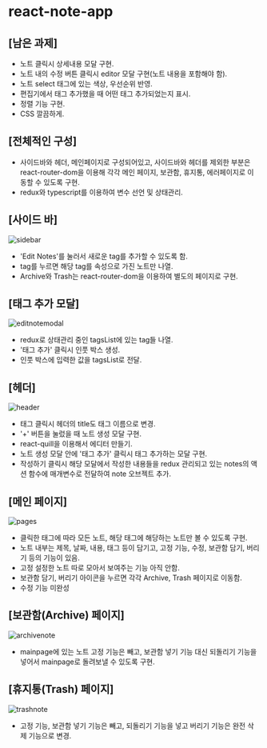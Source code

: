 # react-note-app

## [남은 과제]
- 노트 클릭시 상세내용 모달 구현.
- 노트 내의 수정 버튼 클릭시 editor 모달 구현(노트 내용을 포함해야 함).
- 노트 select 태그에 있는 색상, 우선순위 반영.
- 편집기에서 태그 추가했을 때 어떤 태그 추가되었는지 표시.
- 정렬 기능 구현.
- CSS 깔끔하게.

## [전체적인 구성]
- 사이드바와 헤더, 메인페이지로 구성되어있고, 사이드바와 헤더를 제외한 부분은 react-router-dom을 이용해 각각 메인 페이지, 보관함, 휴지통, 에러페이지로 이동할 수 있도록 구현.
- redux와 typescript를 이용하여 변수 선언 및 상태관리.

## [사이드 바]
![sidebar](https://github.com/Jiiker/react-note-app/assets/100774811/45845d08-f6de-42ed-a2d7-f5203e16abe7)
- 'Edit Notes'를 눌러서 새로운 tag를 추가할 수 있도록 함.
- tag를 누르면 해당 tag를 속성으로 가진 노트만 나열.
- Archive와 Trash는 react-router-dom을 이용하여 별도의 페이지로 구현.

## [태그 추가 모달]
![editnotemodal](https://github.com/Jiiker/react-note-app/assets/100774811/1e76f358-40a6-47af-adf5-ec17e2606ba4)
- redux로 상태관리 중인 tagsList에 있는 tag들 나열.
- '태그 추가' 클릭시 인풋 박스 생성.
- 인풋 박스에 입력한 값을 tagsList로 전달.

## [헤더]
![header](https://github.com/Jiiker/react-note-app/assets/100774811/8d2129e2-3fc3-402c-99da-b78a5ede3c2d)
- 태그 클릭시 헤더의 title도 태그 이름으로 변경.
- '+' 버튼을 눌렀을 때 노트 생성 모달 구현.
- react-quill을 이용해서 에디터 만들기.
- 노트 생성 모달 안에 '태그 추가' 클릭시 태그 추가하는 모달 구현.
- 작성하기 클릭시 해당 모달에서 작성한 내용들을 redux 관리되고 있는 notes의 액션 함수에 매개변수로 전달하여 note 오브젝트 추가.

## [메인 페이지]
![pages](https://github.com/Jiiker/react-note-app/assets/100774811/49993b13-a2ed-4b54-9fb1-33820174bddd)
- 클릭한 태그에 따라 모든 노트, 해당 태그에 해당하는 노트만 볼 수 있도록 구현.
- 노트 내부는 제목, 날짜, 내용, 태그 등이 담기고, 고정 기능, 수정, 보관함 담기, 버리기 등의 기능이 있음.
- 고정 설정한 노트 따로 모아서 보여주는 기능 아직 안함.
- 보관함 담기, 버리기 아이콘을 누르면 각각 Archive, Trash 페이지로 이동함.
- 수정 기능 미완성

## [보관함(Archive) 페이지]
![archivenote](https://github.com/Jiiker/react-note-app/assets/100774811/f73bc159-18ee-498c-b45b-8d6df9fac4c5)
- mainpage에 있는 노트 고정 기능은 빼고, 보관함 넣기 기능 대신 되돌리기 기능을 넣어서 mainpage로 돌려보낼 수 있도록 구현.

## [휴지통(Trash) 페이지]
![trashnote](https://github.com/Jiiker/react-note-app/assets/100774811/282e281f-f734-405b-88d4-89a49bf5eb7f)
- 고정 기능, 보관함 넣기 기능은 빼고, 되돌리기 기능을 넣고 버리기 기능은 완전 삭제 기능으로 변경.

